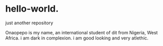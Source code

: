 # hello-world.
just another repository


Onaopepo is my name, an international student of dit from Nigeria, West Africa. i am dark in complexion.
i am good looking and very atlethic. 
